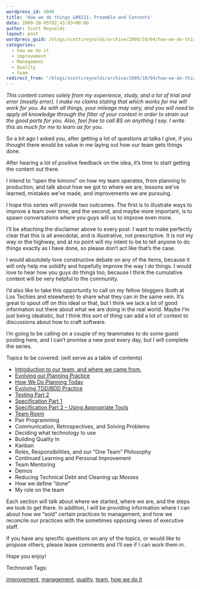 ```yaml
---
wordpress_id: 4048
title: 'How we do things &#8211; Preamble and Contents'
date: 2009-10-05T02:43:03+00:00
author: Scott Reynolds
layout: post
wordpress_guid: /blogs/scottcreynolds/archive/2009/10/04/how-we-do-things-preamble-and-contents.aspx
categories:
  - how we do it
  - improvement
  - Management
  - Quality
  - team
redirect_from: "/blogs/scottcreynolds/archive/2009/10/04/how-we-do-things-preamble-and-contents.aspx/"
---
```

_This content comes solely from my experience, study, and a lot of trial and error (mostly error). I make no claims stating that which works for me will work for you. As with all things, your mileage may vary, and you will need to apply all knowledge through the filter of your context in order to strain out the good parts for you. Also, feel free to call BS on anything I say. I write this as much for me to learn as for you._ 

So a bit ago I asked you, after getting a lot of questions at talks I give, if you thought there would be value in me laying out how our team gets things done.

After hearing a lot of positive feedback on the idea, it&#8217;s time to start getting the content out there.

I intend to &#8220;open the kimono&#8221; on how my team operates, from planning to production, and talk about how we got to where we are, lessons we&#8217;ve learned, mistakes we&#8217;ve made, and improvements we are pursuing.

I hope this series will provide two outcomes. The first is to illustrate ways to improve a team over time, and the second, and maybe more important, is to spawn conversations where you guys will us to improve even more.

I&#8217;ll be attaching the disclaimer above to every post. I want to make perfectly clear that this is all anecdotal, and is illustrative, not prescriptive. It is not my way or the highway, and at no point will my intent to be to tell anyone to do things exactly as I have done, so please don&#8217;t act like that&#8217;s the case.

I would absolutely love constructive debate on any of the items, because it will only help me solidify and hopefully improve the way I do things. I would love to hear how you guys do things too, because I think the cumulative content will be very helpful to the community.

I&#8217;d also like to take this opportunity to call on my fellow bloggers (both at Los Techies and elsewhere) to share what they can in the same vein. It&#8217;s great to spout off on this ideal or that, but I think we lack a lot of good information out there about what we are doing in the real world. Maybe I&#8217;m just being idealistic, but I think this sort of thing can add a lot of context to discussions about how to craft software.

I&#8217;m going to be calling on a couple of my teammates to do some guest posting here, and I can&#8217;t promise a new post every day, but I will complete the series.

Topics to be covered: (will serve as a table of contents)

  * [Introduction to our team, and where we came from.](http://www.lostechies.com/blogs/scottcreynolds/archive/2009/10/05/how-we-do-things-who-we-are-where-we-were-where-we-stand.aspx)
  * [Evolving our Planning Practice](http://www.lostechies.com/blogs/scottcreynolds/archive/2009/10/05/how-we-do-things-evolving-our-planning-practice.aspx)
  * [How We Do Planning Today](http://www.lostechies.com/blogs/scottcreynolds/archive/2009/10/06/how-we-do-things-planning-part-2.aspx)
  * [Evolving TDD/BDD Practice](http://www.lostechies.com/blogs/scottcreynolds/archive/2009/10/07/how-we-do-things-tdd-bdd.aspx)
  * [Testing Part 2](http://www.lostechies.com/blogs/scottcreynolds/archive/2009/10/11/how-we-do-things-testing-part-2.aspx)
  * [Specification Part 1](http://www.lostechies.com/blogs/scottcreynolds/archive/2009/11/12/how-we-do-things-evolving-our-specification-practice.aspx)
  * [Specification Part 2 &#8211; Using Appropriate Tools](http://www.lostechies.com/blogs/scottcreynolds/archive/2009/11/13/how-we-do-things-specification-using-the-right-tools.aspx)
  * [Team Room](http://www.lostechies.com/blogs/scottcreynolds/archive/2009/11/17/how-we-do-things-the-team-room.aspx)
  * Pair Programming
  * Communication, Retrospectives, and Solving Problems
  * Deciding what technology to use
  * Building Quality In
  * Kanban
  * Roles, Responsibilities, and our &#8220;One Team&#8221; Philosophy
  * Continued Learning and Personal Improvement
  * Team Mentoring
  * Demos
  * Reducing Technical Debt and Cleaning up Messes
  * How we define &#8220;done&#8221;
  * My role on the team

Each section will talk about where we started, where we are, and the steps we took to get there. In addition, I will be providing information where I can about how we &#8220;sold&#8221; certain practices to management, and how we reconcile our practices with the sometimes opposing views of executive staff.

If you have any specific questions on any of the topics, or would like to propose others, please leave comments and I&#8217;ll see if I can work them in.

Hope you enjoy!

<!-- Technorati Tags Start -->

Technorati Tags:
  
<a href="http://technorati.com/tag/improvement" rel="tag">improvement</a>, <a href="http://technorati.com/tag/management" rel="tag">management</a>, <a href="http://technorati.com/tag/quality" rel="tag">quality</a>, <a href="http://technorati.com/tag/team" rel="tag">team</a>, <a href="http://technorati.com/tag/how%20we%20do%20it" rel="tag">how we do it</a> 

<!-- Technorati Tags End -->